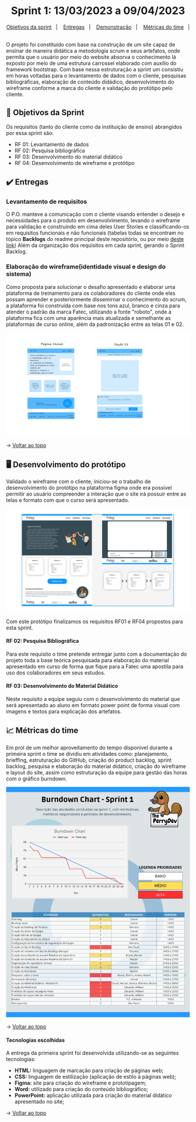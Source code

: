 <span id="topo">

<h1 align="center">Sprint 1: 13/03/2023 a 09/04/2023</h1>

<p align="center">
    <a href="#objetivos">Objetivos da sprint</a> &nbsp |&nbsp &nbsp
    <a href="#entregas">Entregas</a> &nbsp |&nbsp &nbsp
    <a href="#prototipo">Demonstração</a> &nbsp |&nbsp &nbsp 
    <a href="#metricas">Métricas do time</a> &nbsp |&nbsp &nbsp
</p>


O projeto foi constituído com base na construção de um site capaz de ensinar de maneira didática a metodologia scrum e seus artefatos, onde permita que o usuário por meio do website absorva o conhecimento lá exposto por meio de uma estrutura carrossel elaborado com auxílio do framework bootstrap. Com base nessa estruturação a sprint um consistiu em horas voltadas para o levantamento de dados com o cliente, pesquisas bibliográficas, elaboração de conteúdo didádico, desenvolvimento do wireframe conforme a marca do cliente e validação do protótipo pelo cliente.

<span id="objetivos">
    
## :dart: Objetivos da Sprint
Os requisitos (tanto do cliente como da instituição de ensino) abrangidos por essa sprint são:
- RF 01: Levantamento de dados
- RF 02: Pesquisa bibliográfica
- RF 03: Desenvolvimento do material didático
- RF 04: Desenvolvimento de wireframe e protótipo

<span id="entregas">
        
## :heavy_check_mark: Entregas

### Levantamento de requisitos

O P.O. manteve a comunicação com o cliente visando entender o desejo e necessidades para o produto em desenvolvimento, levando o wireframe para validação e construindo em cima deles User Stories e classificando-os em requisitos funcionais e não funcionais (tabelas todas se encontram no tópico **Backlogs** do readme principal deste repositório, ou por meio [deste link](https://github.com/ThePerryDev/docs/tree/main)) Além da organização dos requisitos em cada sprint, gerando o Sprint Backlog.

### Elaboração do wireframe(identidade visual e design do sistema)

Como proposta para solucionar o desafio apresentado e elaborar uma plataforma de treinamento para os colaboradores do cliente onde eles possam aprender e posteriormente dissemirnar o conhecimento do scrum, a plataforma foi construída com base nos tons azul, branco e cinza para atender o padrão da marca Fatec, utilizando a fonte "roboto", onde a plataforma fica com uma aparência mais atualizada e semelhante as plataformas de curso online, além da padronização entre as telas 01 e 02.

<p align="center"><img src="./wireframe.png" /><p>

→ [Voltar ao topo](#topo)

<span id="prototipo">
    
## :desktop_computer: Desenvolvimento do protótipo
Validado o wireframe com o cliente, iniciou-se o trabalho de desenvolvimento do protótipo na plataforma figma onde era possível permitir ao usuário compreender a interação que o site irá possuir entre as telas e formato com que o curso será apresentado.
    
<p align="center"><img src="./prototipo1.png" /></p>
    
Com este protótipo finalizamos os requisitos RF01 e RF04 propostos para esta sprint.

#### RF 02: Pesquisa Bibliográfica

Para este requisito o time pretende entregar junto com a documentação do projeto toda a base teórica pesquisada para elaboração do material apresentado em curso de forma que fique para a Fatec uma apostila para uso dos colaboradores em seus estudos.

#### RF 03: Desenvolvimento do Material Didático

Neste requisito a equipe seguiu com o desenvolvimento do material que será apresentado ao aluno em formato power point de forma visual com imagens e textos para explicação dos artefatos.

 <span id="metricas">
     
## :chart_with_upwards_trend: Métricas do time
Em prol de um melhor aproveitamento do tempo disponível durante a primeira sprint o time se dividiu em atividades como: planejamento, brieffing, estruturação do GitHub, criação do product backlog, sprint backlog, pesquisa e elaboração do material didático, criação do wireframe e layout do site, assim como estruturação da equipe para gestão das horas com o gráfico burndown.
    
<p align="center"><img src="./burndown2.png" /></p>
    
→ [Voltar ao topo](#topo)

#### Tecnologias escolhidas

A entrega da primeira sprint foi desenvolvida utilizando-se as seguintes tecnologias:

- **HTML:** linguagem de marcação para criação de páginas web;
- **CSS:** linguagem de estilização (aplicação de estilo à páginas web);
- **Figma:** site para criação do wireframe e prototipagem;
- **Word:** utilizado para criação do conteúdo bibliográfico;
- **PowerPoint:** aplicação utilizada para criação do material didático apresentado no site;
    
→ [Voltar ao topo](#topo)
